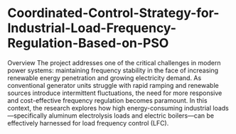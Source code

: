 # Coordinated-Control-Strategy-for-Industrial-Load-Frequency-Regulation-Based-on-PSO

Overview
The project addresses one of the critical challenges in modern power systems: maintaining frequency stability in the face of increasing renewable energy penetration and growing electricity demand. As conventional generator units struggle with rapid ramping and renewable sources introduce intermittent fluctuations, the need for more responsive and cost-effective frequency regulation becomes paramount. In this context, the research explores how high energy-consuming industrial loads—specifically aluminum electrolysis loads and electric boilers—can be effectively harnessed for load frequency control (LFC).
